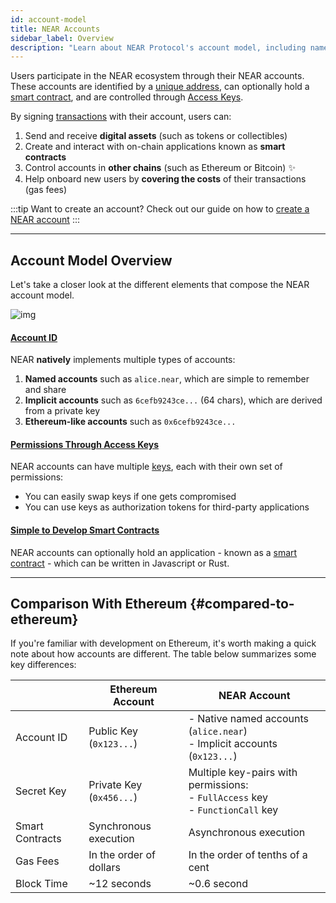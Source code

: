 ```yaml
---
id: account-model
title: NEAR Accounts
sidebar_label: Overview
description: "Learn about NEAR Protocol's account model, including named and implicit accounts, access keys, permissions, and how NEAR accounts differ from other blockchain platforms."
---
```


Users participate in the NEAR ecosystem through their NEAR accounts. These accounts are identified by a [unique address](./account-id.md), can optionally hold a [smart contract](../smart-contracts/what-is.md), and are controlled through [Access Keys](./access-keys.md).

By signing [transactions](./transactions.md) with their account, users can:

1. Send and receive **digital assets** (such as tokens or collectibles)
2. Create and interact with on-chain applications known as **smart contracts**
3. Control accounts in **other chains** (such as Ethereum or Bitcoin) ✨
4. Help onboard new users by **covering the costs** of their transactions (gas fees)

:::tip Want to create an account?
Check out our guide on how to [create a NEAR account](../tutorials/protocol/create-account.md)
:::

---

## Account Model Overview

Let's take a closer look at the different elements that compose the NEAR account model.

![img](@site/static/docs/assets/welcome-pages/accounts.png)


#### [Account ID](account-id.md)
NEAR **natively** implements multiple types of accounts:
1. **Named accounts** such as `alice.near`, which are simple to remember and share
2. **Implicit accounts** such as `6cefb9243ce...` (64 chars), which are derived from a private key
3. **Ethereum-like accounts** such as `0x6cefb9243ce...`


#### [Permissions Through Access Keys](access-keys.md)
NEAR accounts can have multiple [keys](access-keys.md), each with their own set of permissions:
- You can easily swap keys if one gets compromised
- You can use keys as authorization tokens for third-party applications

#### [Simple to Develop Smart Contracts](../smart-contracts/what-is.md)
NEAR accounts can optionally hold an application - known as a [smart contract](../smart-contracts/what-is.md) - which can be written in Javascript or Rust.

---

## Comparison With Ethereum {#compared-to-ethereum}

If you're familiar with development on Ethereum, it's worth making a quick note about how accounts are different. The table below summarizes some key differences:

|                 | Ethereum Account         | NEAR Account                                                                           |
|-----------------|--------------------------|----------------------------------------------------------------------------------------|
| Account ID      | Public Key (`0x123...`)  | - Native named accounts (`alice.near`) <br />- Implicit accounts (`0x123...`)          |
| Secret Key      | Private Key (`0x456...`) | Multiple key-pairs with permissions:<br />- `FullAccess` key<br />- `FunctionCall` key |
| Smart Contracts | Synchronous execution    | Asynchronous execution                                                                 |
| Gas Fees        | In the order of dollars  | In the order of tenths of a cent                                                       |
| Block Time      | ~12 seconds              | ~0.6 second                                                                            |
